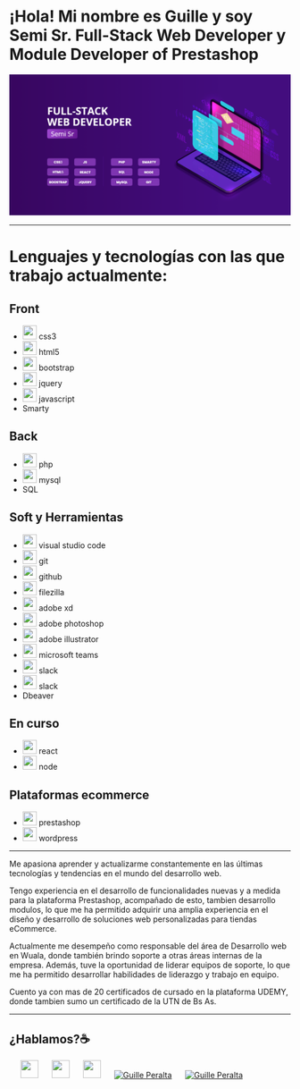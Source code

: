 # ¡Hola! Mi nombre es Guille y soy Semi Sr. Full-Stack Web Developer y Module Developer of Prestashop

![Imagen de portada de Git](https://raw.githubusercontent.com/guilleperalta/guilleperalta/main/portada%20web%20developer%20git.png)

___

# Lenguajes y tecnologías con las que trabajo actualmente:

## Front
- <img height="25" width="25" src="https://cdn.simpleicons.org/css3" />  css3
- <img height="25" width="25" src="https://cdn.simpleicons.org/html5" />  html5
- <img height="25" width="25" src="https://cdn.simpleicons.org/bootstrap" />  bootstrap
- <img height="25" width="25" src="https://cdn.simpleicons.org/jquery" />  jquery
- <img height="25" width="25" src="https://cdn.simpleicons.org/javascript" />  javascript
- Smarty

## Back
- <img height="25" width="25" src="https://cdn.simpleicons.org/php" />  php
- <img height="25" width="25" src="https://cdn.simpleicons.org/mysql" />  mysql
- SQL

## Soft y Herramientas
- <img height="25" width="25" src="https://cdn.simpleicons.org/visualstudiocode" />  visual studio code
- <img height="25" width="25" src="https://cdn.simpleicons.org/git" />  git
- <img height="25" width="25" src="https://cdn.simpleicons.org/github" />  github
- <img height="25" width="25" src="https://cdn.simpleicons.org/filezilla" />  filezilla
- <img height="25" width="25" src="https://cdn.simpleicons.org/adobexd" />  adobe xd
- <img height="25" width="25" src="https://cdn.simpleicons.org/adobephotoshop" />  adobe photoshop
- <img height="25" width="25" src="https://cdn.simpleicons.org/adobeillustrator" />  adobe illustrator
- <img height="25" width="25" src="https://cdn.simpleicons.org/microsoftteams" />  microsoft teams
- <img height="25" width="25" src="https://cdn.simpleicons.org/slack" />  slack
- <img height="25" width="25" src="https://cdn.simpleicons.org/slack" />  slack
- Dbeaver


## En curso
- <img height="25" width="25" src="https://cdn.simpleicons.org/react" />  react
- <img height="25" width="25" src="https://cdn.simpleicons.org/nodedotjs" />  node

## Plataformas ecommerce
- <img height="25" width="25" src="https://cdn.simpleicons.org/prestashop" />  prestashop
- <img height="25" width="25" src="https://cdn.simpleicons.org/wordpress" />  wordpress

___
 
Me apasiona aprender y actualizarme constantemente en las últimas tecnologías y tendencias en el mundo del desarrollo web.

Tengo experiencia en el desarrollo de funcionalidades nuevas y a medida para la plataforma Prestashop, acompañado de esto, tambien desarrollo modulos, lo que me ha permitido adquirir una amplia experiencia en el diseño y desarrollo de soluciones web personalizadas para tiendas eCommerce.

Actualmente me desempeño como responsable del área de Desarrollo web en Wuala, donde también brindo soporte a otras áreas internas de la empresa. Además, tuve la oportunidad de liderar equipos de soporte, lo que me ha permitido desarrollar habilidades de liderazgo y trabajo en equipo.

Cuento ya con mas de 20 certificados de cursado en la plataforma UDEMY, donde tambien sumo un certificado de la UTN de Bs As.

___

## ¿Hablamos?☕️

<a style="margin-left:20px" href="https://www.instagram.com/guillee.peraltaa/" target="blank"><img height="32" width="32" src="https://cdn.simpleicons.org/instagram/#E4405F" /></a>
<a style="margin-left:20px" href="https://www.linkedin.com/in/guillermo-peralta-25ab2b195/" target="blank"><img height="32" width="32" src="https://cdn.simpleicons.org/linkedin/#0A66C2" /></a>
<a style="margin-left:20px" href="https://www.facebook.com/guille.peralta.35" target="blank"><img height="32" width="32" src="https://cdn.simpleicons.org/facebook/#1877F2" /></a>
<a style="margin-left:20px" href="https://wa.me/543517424455?text=Hola,%20te%20escribo%20desde%20git." target="blank"><img src="https://cdn.simpleicons.org/whatsapp/#25D366" alt="Guille Peralta" height="32" width="32" /></a>
<a style="margin-left:20px" href="mailto:guille.peralta.dev@gmail.com" target="blank"><img src="https://cdn.simpleicons.org/gmail/#EA4335" alt="Guille Peralta" height="32" width="32" /></a>
